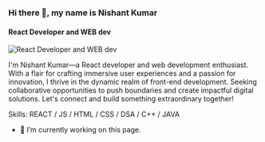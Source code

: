 ### Hi there 👋, my name is Nishant Kumar
#### React Developer and WEB dev
![React Developer and WEB dev](https://media.licdn.com/dms/image/D5616AQGNr6a5G4mNFw/profile-displaybackgroundimage-shrink_350_1400/0/1713721829046?e=1719446400&v=beta&t=pm0nijYXfMF-1g_F4spDzY3wEvweYrbqQabg9uRw-eU)

 I'm Nishant Kumar—a React developer and web development enthusiast. With a flair for crafting immersive user experiences and a passion for innovation, I thrive in the dynamic realm of front-end development. Seeking collaborative opportunities to push boundaries and create impactful digital solutions. Let's connect and build something extraordinary together!

Skills:  REACT / JS / HTML / CSS / DSA / C++ / JAVA

- 🔭 I’m currently working on this page. 




